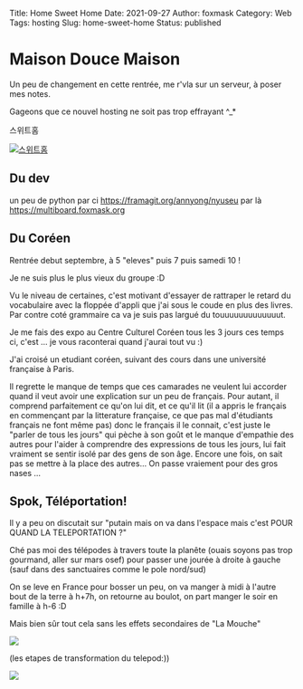 Title: Home Sweet Home
Date: 2021-09-27
Author: foxmask
Category: Web
Tags: hosting
Slug: home-sweet-home
Status: published

# Maison Douce Maison

Un peu de changement en cette rentrée, me r'vla sur un serveur, à poser mes notes.

Gageons que ce nouvel hosting ne soit pas trop effrayant  ^_*



스위트홈

[![스위트홈](/static/2021/09/27/homesweethome.png)](/static/2021/09/27/homesweethome.png)



## Du dev 

un peu de python par ci https://framagit.org/annyong/nyuseu par là https://multiboard.foxmask.org



## Du Coréen

Rentrée debut septembre, à 5 "eleves" puis 7 puis samedi 10 !

Je ne suis plus le plus vieux du groupe :D

Vu le niveau de certaines, c'est motivant d'essayer de rattraper le retard du vocabulaire  avec la floppée d'appli que j'ai sous le coude en plus des livres. Par contre coté grammaire ca va je suis pas largué du touuuuuuuuuuuuut.



Je me fais des expo au Centre Culturel Coréen tous les 3 jours ces temps ci, c'est ... je vous raconterai quand j'aurai tout vu :)



J'ai croisé un etudiant coréen, suivant des cours dans une université française à Paris. 

Il regrette le manque de temps que ces camarades ne veulent lui accorder quand il veut avoir une explication sur un peu de français. Pour autant, il comprend parfaitement ce qu'on lui dit, et ce qu'il lit (il a appris le français en commençant par la litterature française, ce que pas mal d'étudiants français ne font même pas) donc le français il le connait, c'est juste le "parler de tous les jours" qui pèche à son goût et le manque d'empathie des autres pour l'aider à comprendre des expressions de tous les jours, lui fait vraiment se sentir isolé par des gens de son âge. Encore une fois, on sait pas se mettre à la place des autres... On passe vraiement pour des gros nases ...



## Spok, Téléportation!

Il y a peu on discutait sur "putain mais on va dans l'espace mais c'est POUR QUAND LA TELEPORTATION ?"

Ché pas moi des télépodes à travers toute la planête (ouais soyons pas trop gourmand, aller sur mars osef) pour passer une jourée à droite à gauche (sauf dans des sanctuaires comme le pole nord/sud)

On se leve en France pour bosser un peu, on va manger à midi à l'autre bout de la terre à h+7h, on retourne au boulot, on part manger le soir en famille à h-6 :D

Mais bien sûr tout cela sans les effets secondaires de "La Mouche"

![](https://image.tmdb.org/t/p/original/jK3bA9r30jhtCRSwxZNt8Z6zE4A.jpg)

(les etapes de transformation du telepod:))

![](http://repliquesdefilms.fr/user/image/filmPictureList/filmPictureList_993008.jpg)
